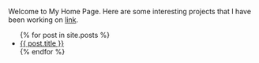 ---
---

Welcome to My Home Page. Here are some interesting projects that I have been working on [link](https://github.com/asopio).

<ul>
  {% for post in site.posts %}
    <li>
      <a href="{{ post.url }}">{{ post.title }}</a>
    </li>
  {% endfor %}
</ul>
